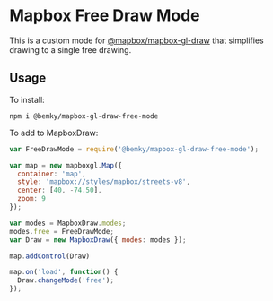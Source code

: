 # Mapbox Free Draw Mode

This is a custom mode for [@mapbox/mapbox-gl-draw]() that simplifies drawing to a single free drawing.

## Usage

To install:

`npm i @bemky/mapbox-gl-draw-free-mode`

To add to MapboxDraw:

```js
var FreeDrawMode = require('@bemky/mapbox-gl-draw-free-mode');

var map = new mapboxgl.Map({
  container: 'map',
  style: 'mapbox://styles/mapbox/streets-v8',
  center: [40, -74.50],
  zoom: 9
});

var modes = MapboxDraw.modes;
modes.free = FreeDrawMode;
var Draw = new MapboxDraw({ modes: modes });

map.addControl(Draw)

map.on('load', function() {
  Draw.changeMode('free');
});
```


